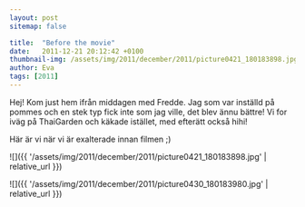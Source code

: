 ```yaml
---
layout: post
sitemap: false

title:  "Before the movie"
date:   2011-12-21 20:12:42 +0100
thumbnail-img: /assets/img/2011/december/2011/picture0421_180183898.jpg
author: Eva
tags: [2011]
---
```


Hej! Kom just hem ifrån middagen med Fredde. Jag som var inställd på pommes och en stek typ fick inte som jag ville, det blev ännu bättre! Vi for iväg på ThaiGarden och käkade istället, med efterätt också hihi!

Här är vi när vi är exalterade innan filmen ;)

![]({{ '/assets/img/2011/december/2011/picture0421_180183898.jpg'  | relative_url }})

![]({{ '/assets/img/2011/december/2011/picture0430_180183980.jpg'  | relative_url }})

